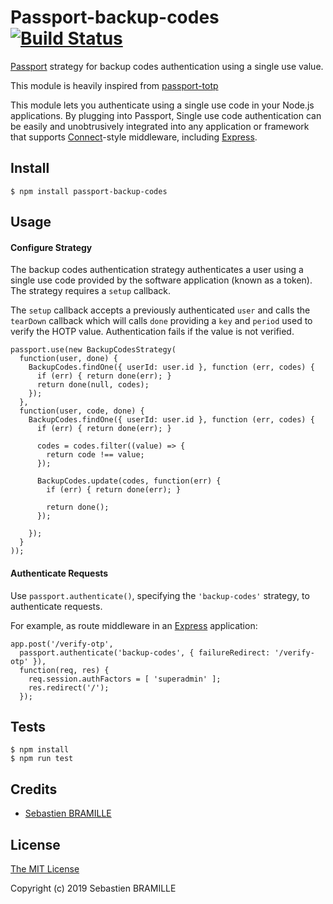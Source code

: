 # Passport-backup-codes [![Build Status](https://travis-ci.com/oktapodia/passport-backup-codes.svg?branch=master)](https://travis-ci.com/oktapodia/passport-backup-codes)

[Passport](http://passportjs.org/) strategy for backup codes authentication using
a single use value.

This module is heavily inspired from [passport-totp](https://github.com/jaredhanson/passport-totp)

This module lets you authenticate using a single use code in your Node.js
applications. By plugging into Passport, Single use code authentication can be
easily and unobtrusively integrated into any application or framework that
supports [Connect](http://www.senchalabs.org/connect/)-style middleware,
including [Express](http://expressjs.com/).

## Install

    $ npm install passport-backup-codes

## Usage

#### Configure Strategy

The backup codes authentication strategy authenticates a user using a single use code provided by the software 
application (known as a token). The strategy requires a `setup` callback.

The `setup` callback accepts a previously authenticated `user` and calls 
the `tearDown` callback which will calls `done` providing a `key` and `period` used 
to verify the HOTP value. Authentication fails if the value is not verified.

    passport.use(new BackupCodesStrategy(
      function(user, done) {
        BackupCodes.findOne({ userId: user.id }, function (err, codes) {
          if (err) { return done(err); }
          return done(null, codes);
        });
      },
      function(user, code, done) {
        BackupCodes.findOne({ userId: user.id }, function (err, codes) {
          if (err) { return done(err); }
          
          codes = codes.filter((value) => {
            return code !== value;
          });
          
          BackupCodes.update(codes, function(err) {
            if (err) { return done(err); }

            return done();
          });
          
        });
      }
    ));

#### Authenticate Requests

Use `passport.authenticate()`, specifying the `'backup-codes'` strategy, to authenticate
requests.

For example, as route middleware in an [Express](http://expressjs.com/)
application:

    app.post('/verify-otp', 
      passport.authenticate('backup-codes', { failureRedirect: '/verify-otp' }),
      function(req, res) {
        req.session.authFactors = [ 'superadmin' ];
        res.redirect('/');
      });

## Tests

    $ npm install
    $ npm run test

## Credits

  - [Sebastien BRAMILLE](http://github.com/oktapodia)

## License

[The MIT License](http://opensource.org/licenses/MIT)

Copyright (c) 2019 Sebastien BRAMILLE
